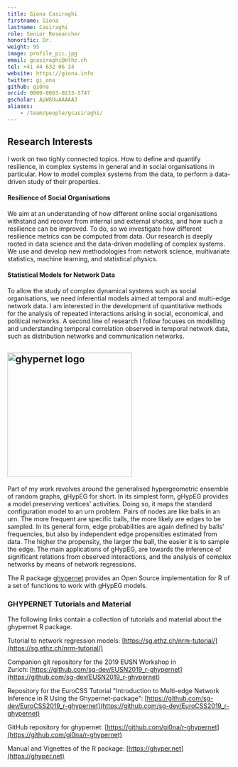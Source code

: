 ```yaml
---
title: Giona Casiraghi
firstname: Giona
lastname: Casiraghi
role: Senior Researcher
honorific: Dr.
weight: 95
image: profile_pic.jpg
email: gcasiraghi@ethz.ch
tel: +41 44 632 06 24
website: https://giona.info
twitter: gi_ona
github: gi0na
orcid: 0000-0003-0233-5747
gscholar: ApW8UuAAAAAJ
aliases:
    - /team/people/gcasiraghi/
---
```


## Research Interests

I work on two tighly connected topics.
How to define and quantify resilience, in complex systems in general and in social organisations in particular.
How to model complex systems from the data, to perform a data-driven study of their properties.

#### Resilience of Social Organisations
We aim at an understanding of how different online social organisations withstand and recover from internal and external shocks, and how such a resilience can be improved.
To do, so we investigate how different resilience metrics can be computed from data.
Our research is deeply rooted in data science and the data-driven modelling of complex systems.
We use and develop new methodologies from network science, multivariate statistics, machine learning, and statistical physics.

#### Statistical Models for Network Data
To allow the study of complex dynamical systems such as social organisations, we need inferential models aimed at temporal and multi-edge network data.
I am interested in the development of quantitative methods for the analysis of repeated interactions arising in social, economical, and political networks.
A second line of research I follow focuses on modelling and understanding temporal correlation observed in temporal network data, such as distribution networks and communication networks.


## <img src="https://ghyper.net/reference/figures/logo.svg" alt="ghypernet logo" width="280"/>

Part of my work revolves around the generalised hypergeometric ensemble of random graphs, gHypEG for short.
In its simplest form, gHypEG provides a model preserving vertices' activities.
Doing so, it maps the standard configuration model to an urn problem.
Pairs of nodes are like balls in an urn.
The more frequent are specific balls, the more likely are edges to be sampled.
In its general form, edge probabilities are again defined by balls' frequencies, but also by independent edge propensities estimated from data.
The higher the propensity, the larger the ball, the easier it is to sample the edge.
The main applications of gHypEG, are towards the inference of significant relations from observed interactions, and the analysis of complex networks by means of network regressions.

The R package [ghypernet](https://ghyper.net) provides an Open Source implementation for R of a set of functions to work with gHypEG models.

### GHYPERNET Tutorials and Material

The following links contain a collection of tutorials and material about the ghypernet R package.

Tutorial to network regression models: [https://sg.ethz.ch/nrm-tutorial/](https://sg.ethz.ch/nrm-tutorial/)

Companion git repository for the 2019 EUSN Workshop in Zurich: [https://github.com/sg-dev/EUSN2019_r-ghypernet](https://github.com/sg-dev/EUSN2019_r-ghypernet)

Repository for the EuroCSS Tutorial "Introduction to Multi-edge Network Inference in R Using the Ghypernet-package": [https://github.com/sg-dev/EuroCSS2019_r-ghypernet](https://github.com/sg-dev/EuroCSS2019_r-ghypernet)

GitHub repository for ghypernet: [https://github.com/gi0na/r-ghypernet](https://github.com/gi0na/r-ghypernet)

Manual and Vignettes of the R package: [https://ghyper.net](https://ghyper.net)

